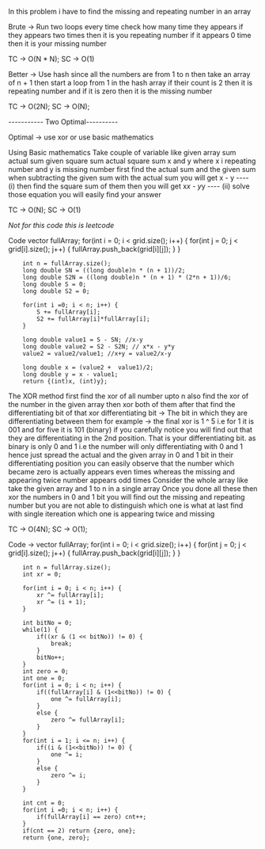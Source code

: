 In this problem i have to find the missing and repeating number in an
array

Brute ->
  Run two loops
  every time check how many time they appears
  if they appears two times then it is you repeating number
  if it appears 0 time then it is your missing number

TC -> O(N * N);
SC -> O(1)

Better ->
  Use hash
  since all the numbers are from 1 to n then
  take an array of n + 1
  then start a loop from 1 in the hash array
  if their count is 2 then it is repeating number and if it is zero then it is the missing number

TC -> O(2N);
SC -> O(N);

----------- Two Optimal----------

Optimal ->
  use xor or use basic mathematics

  Using Basic mathematics
    Take couple of variable like given array sum
    actual sum given square sum actual square sum
    x and y where x i repeating number and y is missing number
    first find the actual sum and the given sum
    when subtracting the given sum with the actual sum
    you will get x - y ---- (i)
    then find the square sum of them
    then you will get x*x - y*y ---- (ii)
    solve those equation you will easily find your answer

TC -> O(N);
SC -> O(1)

*Not for this code this is leetcode*

 Code 
       vector<int> fullArray;
        for(int i = 0; i < grid.size(); i++) {
            for(int j = 0; j < grid[i].size(); j++) {
                fullArray.push_back(grid[i][j]);
            }
        }
        
        int n = fullArray.size();
        long double SN = ((long double)n * (n + 1))/2;
        long double S2N = ((long double)n * (n + 1) * (2*n + 1))/6;
        long double S = 0;
        long double S2 = 0;
        
        for(int i =0; i < n; i++) {
            S += fullArray[i];
            S2 += fullArray[i]*fullArray[i];
        }

        long double value1 = S - SN; //x-y
        long double value2 = S2 - S2N; // x*x - y*y
        value2 = value2/value1; //x+y = value2/x-y

        long double x = (value2 +  value1)/2;
        long double y = x - value1;
        return {(int)x, (int)y}; 
      

  The XOR method
    first find the xor of all number upto n
    also find the xor of the number in the given array
    then xor both of them
    after that find the differentiating bit of that xor
    differentiating bit ->
      The bit in which they are differentiating between them
      for example ->
        the final xor is 1 ^ 5
        i.e for 1 it is 001 and for five it is 101 (binary)
        if you carefully notice you will find out
        that they are differentiating in the 2nd position.
        That is your differentiating bit.
    as binary is only 0 and 1
    i.e the number will only differentiating with 0 and 1
    hence just spread the actual and the given array
    in 0 and 1 bit in their differentiating position
    you can easily observe that the number which became zero
    is actually appears even times
    whereas the missing and appearing twice number appears odd times
    Consider the whole array like take the given array and 1 to n
    in a single array
  Once you done all these then xor the numbers in 0 and 1 bit
  you will find out the missing and repeating number
  but you are not able to distinguish which one is what
  at last find with single itereation which one is appearing twice and
  missing

TC -> O(4N);
SC -> O(1);


Code ->
        vector<int> fullArray;
        for(int i = 0; i < grid.size(); i++) {
            for(int j = 0; j < grid[i].size(); j++) {
                fullArray.push_back(grid[i][j]);
            }
        }

        int n = fullArray.size();
        int xr = 0;
        
        for(int i = 0; i < n; i++) {
            xr ^= fullArray[i];
            xr ^= (i + 1);
        }

        int bitNo = 0;
        while(1) {
            if((xr & (1 << bitNo)) != 0) {
                break;
            }
            bitNo++;
        }
        int zero = 0;
        int one = 0;
        for(int i = 0; i < n; i++) {
            if((fullArray[i] & (1<<bitNo)) != 0) {
                one ^= fullArray[i];
            }
            else {
                zero ^= fullArray[i];
            }
        }
        for(int i = 1; i <= n; i++) {
            if((i & (1<<bitNo)) != 0) {
                one ^= i;
            }
            else {
                zero ^= i;
            }
        }

        int cnt = 0;
        for(int i =0; i < n; i++) {
            if(fullArray[i] == zero) cnt++;
        }
        if(cnt == 2) return {zero, one};
        return {one, zero};


